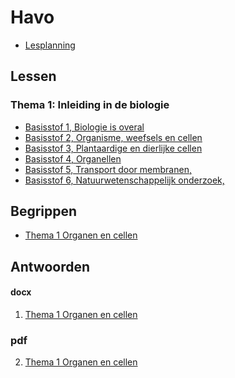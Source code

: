# Havo

* [Lesplanning](lesplanning.md)

## Lessen

### Thema 1: Inleiding in de biologie

- [Basisstof 1, Biologie is overal](lessen/t1b1.md)
- [Basisstof 2, Organisme, weefsels en cellen](lessen/t1b2.md)
- [Basisstof 3, Plantaardige en dierlijke cellen](lessen/t1b3.md)
- [Basisstof 4, Organellen](lessen/t1b4.md)
- [Basisstof 5, Transport door membranen, ](lessen/t1b5.md)
- [Basisstof 6, Natuurwetenschappelijk onderzoek, ](lessen/t1b6.md)

<!--
## Boek

* [Biologie Voor Jou HAVO 4a](boek/BVJ_H_4A_Boek.docx)
* [Biologie Voor Jou HAVO 4b](boek/BVJ_H_4B_Boek.docx)
-->

## Begrippen

* [Thema 1 Organen en cellen](begrippen/Bvj-4havo-T1-begrippenlijst.docx)

## Antwoorden

#### docx

1. [Thema 1 Organen en cellen](antwoorden/7_0_bvj_havo_4a_uitwerkingen_t1.docx)

### pdf

2. [Thema 1 Organen en cellen](antwoorden/7_0_bvj_havo_4a_uitwerkingen_t1.pdf)

